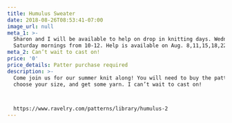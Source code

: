 ```yaml
---
title: Humulus Sweater
date: 2018-08-26T08:53:41-07:00
image_url: null
meta_1: >-
  Sharon and I will be available to help on drop in knitting days. Wednesday and
  Saturday mornings from 10-12. Help is available on Aug. 8,11,15,18,22, and 25
meta_2: Can’t wait to cast on!
price: '0'
price_details: Patter purchase required
description: >-
  Come join us for our summer knit along! You will need to buy the pattern,
  choose your size, and get some yarn. I can’t wait to cast on!



  https://www.ravelry.com/patterns/library/humulus-2
---
```





